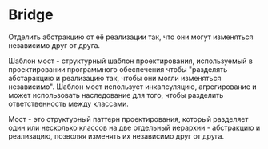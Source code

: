 # Bridge


Отделить абстракцию от её реализации так, что они могут изменяться независимо друг от друга.


Шаблон мост - структурный шаблон проектирования, используемый в проектировании программного
обеспечения чтобы "разделять абстаракцию и реализацию так, чтобы они могли изменяться независимо".
Шаблон мост использует инкапсуляцию, агрегирование и может использовать наследование
для того, чтобы разделить ответственность между классами.

Мост - это структурный паттерн проектирования, который разделяет один или несколько
классов на две отдельный иерархии - абстракцию и реализацию, позволяя изменять их
независимо друг от друга.



